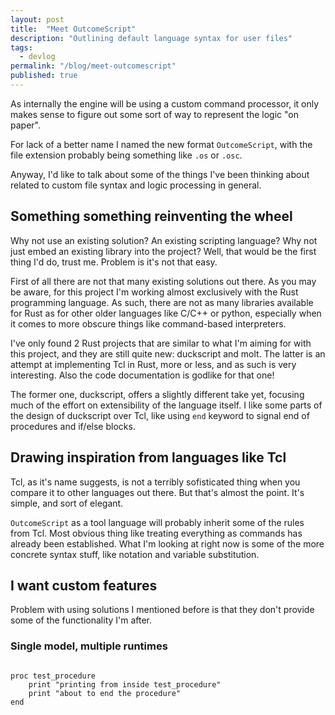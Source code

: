 ```yaml
---
layout: post
title:  "Meet OutcomeScript"
description: "Outlining default language syntax for user files"
tags:
  - devlog
permalink: "/blog/meet-outcomescript"
published: true
---
```


<meta property="og:image" content="https://images.unsplash.com/photo-1526374965328-7f61d4dc18c5?ixlib=rb-1.2.1&ixid=eyJhcHBfaWQiOjEyMDd9&auto=format&fit=crop&w=750&q=80"/>

As internally the engine will be using a custom command processor, it only
makes sense to figure out some sort of way to represent the logic "on paper".

For lack of a better name I named the new format `OutcomeScript`, with the
file extension probably being something like `.os` or `.osc`.

Anyway, I'd like to talk about some of the things I've been thinking about
related to custom file syntax and logic processing in general.


## Something something reinventing the wheel

Why not use an existing solution? An existing scripting language? 
Why not just embed an existing library into the project?
Well, that would be the first thing I'd do, trust me. Problem is 
it's not that easy.

First of all there are not that many existing solutions out there.
As you may be aware, for this project I'm working almost exclusively with
the Rust programming language. As such, there are not as many libraries
available for Rust as for other older languages like C/C++ or python, 
especially when it comes to more obscure things like command-based 
interpreters.

I've only found 2 Rust projects that are similar to what I'm aiming for
with this project, and they are still quite new: duckscript and molt.
The latter is an attempt at implementing Tcl in Rust, more or less, 
and as such is very interesting. Also the code documentation is godlike
for that one!

The former one, duckscript, offers a slightly different take yet, focusing
much of the effort on extensibility of the language itself. I like 
some parts of the design of duckscript over Tcl, like using `end`
keyword to signal end of procedures and if/else blocks.




 
## Drawing inspiration from languages like Tcl

Tcl, as it's name suggests, is not a terribly sofisticated thing when you
compare it to other languages out there. But that's almost the point.
It's simple, and sort of elegant. 

`OutcomeScript` as a tool language will probably inherit some of the 
rules from Tcl. Most obvious thing like treating everything as 
commands has already been established. What I'm looking at right now
is some of the more concrete syntax stuff, like notation and variable
substitution. 


## I want custom features

Problem with using solutions I mentioned before is that they don't 
provide some of the functionality I'm after. 


### Single model, multiple runtimes




```

proc test_procedure
	print "printing from inside test_procedure"
	print "about to end the procedure"
end

```


